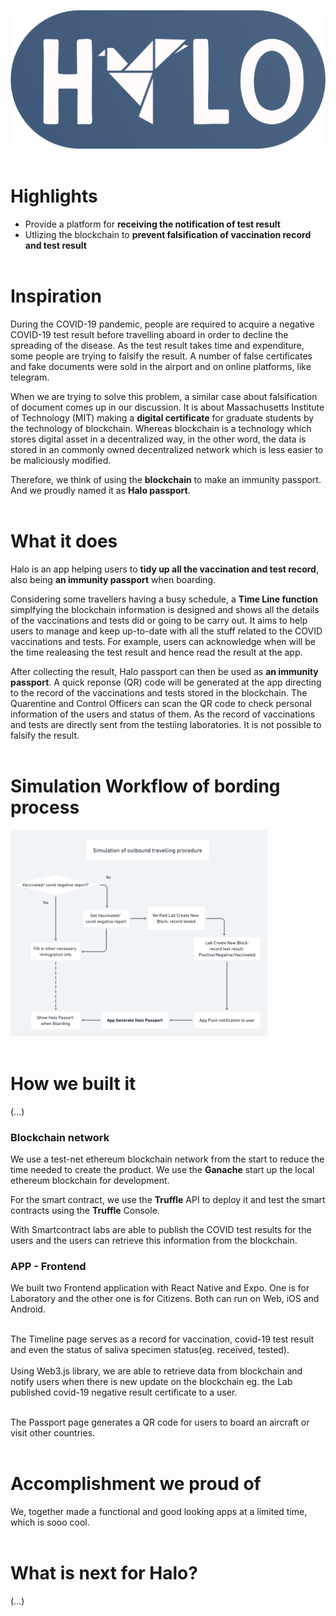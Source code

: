 ![GitHub Logo](/images/logo.png) <br/> <br/>

# Highlights

* Provide a platform for **receiving the notification of test result** <br/>
* Utlizing the blockchain to **prevent falsification of vaccination record and test result** <br/> <br/>


# Inspiration

During the COVID-19 pandemic, people are required to acquire a negative COVID-19 test result before travelling aboard in order to decline the spreading of the disease. As the test result takes time and expenditure, some people are trying to falsify the result. A number of false certificates and fake documents were sold in the airport and on online platforms, like telegram. <br/>

When we are trying to solve this problem, a similar case about falsification of document comes up in our discussion. It is about Massachusetts Institute of Technology (MIT) making a **digital certificate** for graduate students by the technology of blockchain. Whereas blockchain is a technology which stores digital asset in a decentralized way, in the other word, the data is stored in an commonly owned decentralized network which is less easier to be maliciously modified. <br/>

Therefore, we think of using the **blockchain** to make an immunity passport. And we proudly named it as **Halo passport**. <br/><br/>


# What it does

Halo is an app helping users to **tidy up all the vaccination and test record**, also being **an immunity passport** when boarding. <br/>

Considering some travellers having a busy schedule, a **Time Line function** simplfying the blockchain information is designed and shows all the details of the vaccinations and tests did or going to be carry out. It aims to help users to manage and keep up-to-date with all the stuff related to the COVID vaccinations and tests. For example, users can acknowledge when will be the time realeasing the test result and hence read the result at the app. <br/>

After collecting the result, Halo passport can then be used as **an immunity passport**. A quick reponse (QR) code will be generated at the app directing to the record of the vaccinations and tests stored in the blockchain. The Quarentine and Control Officers can scan the QR code to check personal information of the users and status of them. As the record of vaccinations and tests are directly sent from  the testiing laboratories. It is not possible to falsify the result. <br/> <br/>

# Simulation Workflow of bording process
![GitHub Logo](/images/flowdiagram.png) <br/> <br/>

# How we built it
(...)
### Blockchain network 
We use a test-net ethereum blockchain network from the start to reduce the time needed to create the product. We use the **Ganache** start up the local ethereum blockchain for development. 

For the smart contract, we use the **Truffle** API to deploy it and test the smart contracts using the **Truffle** Console. 

With Smartcontract labs are able to publish the COVID test results for the users and the users can retrieve this information from the blockchain. 


### APP - Frontend 

We built two Frontend application with React Native and Expo. One is for Laboratory and the other one is for Citizens. Both can run on Web, iOS and Android.<br/> <br/>

The Timeline page serves as a record for vaccination, covid-19 test result and even the status of saliva specimen status(eg. received, tested).<br/> <br/>
Using Web3.js library, we are able to retrieve data from blockchain and notify users when there is new update on the blockchain eg. the Lab published covid-19 negative result certificate to a user. <br/> <br/>

The Passport page generates a QR code for users to board an aircraft or visit other countries.  <br/> <br/>
# Accomplishment we proud of

We, together made a functional and good looking apps at a limited time, which is sooo cool. <br/> <br/>


# What is next for Halo?
(...)


